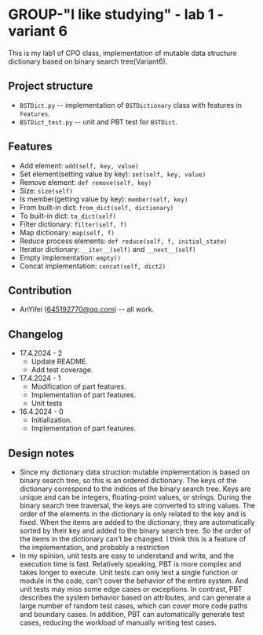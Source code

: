 # GROUP-"I like studying" - lab 1 - variant 6

This is my lab1 of CPO class, implementation of mutable data structure dictionary
based on binary search tree(Variant6).

## Project structure

- `BSTDict.py` -- implementation of `BSTDictionary` class with features in `Features`.
- `BSTDict_test.py` -- unit and PBT test for `BSTDict`.

## Features

- Add element: `add(self, key, value)`
- Set element(setting value by key): `set(self, key, value)`
- Remove element: `def remove(self, key)`
- Size: `size(self)`
- Is member(getting value by key): `member(self, key)`
- From built-in dict: `from_dict(self, dictionary)`
- To built-in dict: `to_dict(self)`
- Filter dictionary: `filter(self, f)`
- Map dictionary: `map(self, f)`
- Reduce process elements: `def reduce(self, f, initial_state)`
- Iterator dictionary: `__iter__(self)` and `__next__(self)`
- Empty implementation: `empty()`
- Concat implementation: `concat(self, dict2)`

## Contribution

- AnYifei (645192770@qq.com) -- all work.

## Changelog

- 17.4.2024 - 2
   - Update README.
   - Add test coverage.
- 17.4.2024 - 1
   - Modification of part features.
   - Implementation of part features.
   - Unit tests
- 16.4.2024 - 0
   - Initialization.
   - Implementation of part features.

## Design notes

- Since my dictionary data struction mutable implementation is based on
  binary search tree, so this is an ordered dictionary. The keys of the
  dictionary correspond to the indices of the binary search tree. Keys
  are unique and can be integers, floating-point values, or strings.
  During the binary search tree traversal, the keys are converted to
  string values. The order of the elements in the dictionary is only
  related to the key and is fixed. When the items are added to the dictionary,
  they are automatically sorted by their key and added to the binary search
  tree. So the order of the items in the dictionary can't be changed.
  I think this is a feature of the implementation, and probably a restriction
- In my opinion, unit tests are easy to understand and write, and the
  execution time is fast. Relatively speaking, PBT is more complex and takes
  longer to execute. Unit tests can only test a single function or module in
  the code, can't cover the behavior of the entire system. And unit tests may
  miss some edge cases or exceptions. In contrast, PBT describes the system
  behavior based on attributes, and can generate a large number of random test
  cases, which can cover more code paths and boundary cases. In addition,
  PBT can automatically generate test cases, reducing the workload of manually
  writing test cases.
